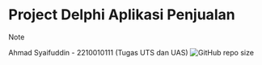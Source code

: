 # Project Delphi Aplikasi Penjualan

>[!note]
> Ahmad Syaifuddin - 2210010111 (Tugas UTS dan UAS)
![GitHub repo size](https://img.shields.io/github/repo-size/ahmadsyaifuddin-99/Project_Delphi_Aplikasi_Penjualan)
